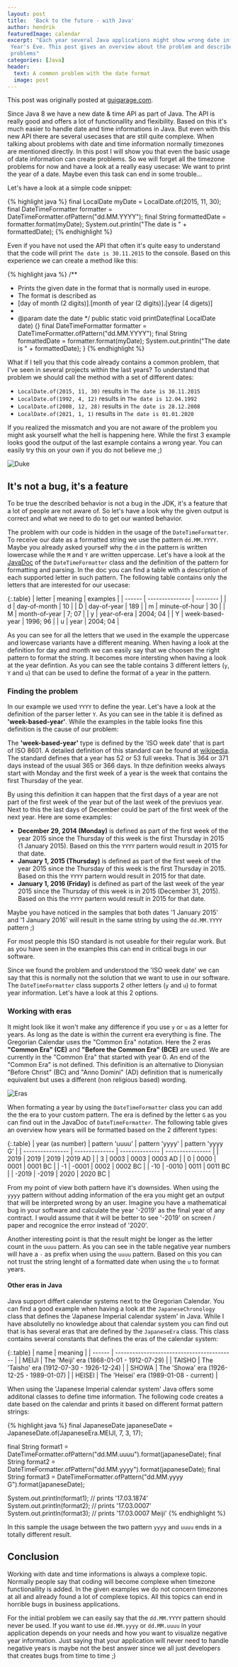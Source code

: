 ```yaml
---
layout: post
title:  'Back to the future - with Java'
author: hendrik
featuredImage: calendar
excerpt: "Each year several Java applications might show wrong date information for the days around New
 Year's Eve. This post gives an overview about the problem and describes how you can easily avoid such
 problems"
categories: [Java]
header:
  text: A common problem with the date format
  image: post
---
```

<div class="notification">
   This post was originally posted at <a href="https://guigarage.com">guigarage.com</a>.
</div>

Since Java 8 we have a new date & time API as part of Java. The API is really good and offers a lot of functionallity and flexibility. Based on this it's much easier to handle date and time informations in Java. But even with this new API there are several usecases that are still quite complexe. When talking about problems with date and time information normally timezones are mentioned directly. In this post I will show you that even the basic usage of date information can create problems. So we will forget all the timezone problems for now and have a look at a really easy usecase: We want to print the year of a date. Maybe even this task can end in some trouble...

Let's have a look at a simple code snippet:

{% highlight java %}
final LocalDate myDate = LocalDate.of(2015, 11, 30);
final DateTimeFormatter formatter = DateTimeFormatter.ofPattern("dd.MM.YYYY");
final String formattedDate = formatter.format(myDate);
System.out.println("The date is " + formattedDate);
{% endhighlight %}

Even if you have not used the API that often it's quite easy to understand that the code will print `The date is 30.11.2015` to the console. Based on this experience we can create a method like this:

{% highlight java %}
/**
* Prints the given date in the format that is normally used in europe.
* The format is described as 
* [day of month (2 digits)].[month of year (2 digits)].[year (4 digets)]
*
* @param date the date
*/
public static void printDate(final LocalDate date) {}
  final DateTimeFormatter formatter = DateTimeFormatter.ofPattern("dd.MM.YYYY");
  final String formattedDate = formatter.format(myDate);
  System.out.println("The date is " + formattedDate);
}
{% endhighlight %}

What if I tell you that this code already contains a common problem, that I've seen in several projects within the last years? To understand that problem we should call the method with a set of
different dates:

* `LocalDate.of(2015, 11, 30)` results in `The date is 30.11.2015`
* `LocalDate.of(1992, 4, 12)` results in `The date is 12.04.1992`
* `LocalDate.of(2008, 12, 28)` results in `The date is 28.12.2008`
* `LocalDate.of(2021, 1, 1)` results in `The date is 01.01.2020`

If you realized the missmatch and you are not aware of the problem you might ask yourself what the hell is happening here. While the first 3 example looks good the output of the last example contains a wrong year. You can easily try this on your own if you do not believe me ;)

![Duke](/assets/posts/2020-02-21-date-format/duke-delorian.png)

## It's not a bug, it's a feature

To be true the described behavior is not a bug in the JDK, it's a feature that a lot of people are not aware of. So let's have a look why the given output is correct and what we need to do to get our wanted behavior.

The problem with our code is hidden in the usage of the `DateTimeFormatter`. To receive our date as a formatted string we use the pattern `dd.MM.YYYY`. Maybe you already asked yourself why the `d` in the pattern is written lowercase while the `M` and `Y` are written uppercase. Let's have a look at the [JavaDoc](https://docs.oracle.com/en/java/javase/11/docs/api/java.base/java/time/format/DateTimeFormatter.html) of the `DateTimeFormatter` class and the definition of the pattern for formatting and parsing. In the doc you can find a table with a description of each supported letter in such pattern. The following table contains only the letters that are interested for our usecase:

{:.table}
| letter | meaning         | examples |
| ------ | --------------- | -------- |
| d      | day-of-month    | 10       |
| D      | day-of-year     | 189      |
| m      | minute-of-hour  | 30       |
| M      | month-of-year   | 7; 07    |
| y      | year-of-era     | 2004; 04 |
| Y      | week-based-year | 1996; 96 |
| u      | year            | 2004; 04 |

As you can see for all the letters that we used in the example the uppercase and lowercase variants have a different meaning. When having a look at the definition for day and month we can easily say that we choosen the right pattern to format the string. It becomes more intersting when having a look at the year defintion. As you can see the table contains 3 different letters (`y`, `Y` and `u`) that can be used to define the format of a year in the pattern. 

### Finding the problem

In our example we used `YYYY` to define the year. Let's have a look at the definition of the parser letter `Y`. As you can see in the table it is defined as **'week-based-year'**. While the examples in the table looks fine this definition is the cause of our problem:

The **'week-based-year'** type is defined by the 'ISO week date' that is part of ISO 8601. A detailed definition of this standard can be found at [wikipedia](https://en.wikipedia.org/wiki/ISO_week_date). The standard defines that a year has 52 or 53 full weeks. That is 364 or 371 days instead of the usual 365 or 366 days. In thze definition weeks always start with Monday and the first week of a year is the week that contains the first Thursday of the year.

By using this definition it can happen that the first days of a year are not part of the first week of the year but of the last week of the previuos year. Next to this the last days of December could be part of the first week of the next year. Here are some examples:

* **December 29, 2014 (Monday)** is defined as part of the first week of the year 2015 since the Thursday of this week is the first Thursday in 2015 (1 January 2015). Based on this the `YYYY` partern would result in 2015 for that date.
* **January 1, 2015 (Thursday)** is defined as part of the first week of the year 2015 since the Thursday of this week is the first Thursday in 2015. Based on this the `YYYY` partern would result in 2015 for that date.
* **January 1, 2016 (Friday)** is defined as part of the last week of the year 2015 since the Thursday of this week is in 2015 (December 31, 2015). Based on this the `YYYY` partern would result in 2015 for that date.

Maybe you have noticed in the samples that both dates '1 January 2015' and '1 January 2016' will result in the same string by using the `dd.MM.YYYY` pattern ;)

For most people this ISO standard is not useable for their regular work. But as you have seen in the examples this can end in critical bugs in our software.

Since we found the problem and understood the 'ISO week date' we can say that this is normally not the solution that we want to use in our software. The `DateTimeFormatter` class supports 2 other letters (`y` and `u`) to format year information. Let's have a look at this 2 options.

### Working with eras

It might look like it won't make any difference if you use `y` or `u` as a letter for years. As long as the date is within the current era everything is fine. The Gregorian Calendar uses the "Common Era" notation. Here the 2 eras **"Common Era" (CE)** and **"Before the Common Era" (BCE)** are used. We are currently in the "Common Era" that started with year 0. An end of the "Common Era" is not defined. This definition is an alternative to Dionysian "Before Christ" (BC) and "Anno Domini" (AD) definition that is numerically equivalent but uses a different (non religious based) wording. 

![Eras](/assets/posts/2020-02-21-date-format/eras.png)

When formating a year by using the `DateTimeFormatter` class you can add the the era to your custom pattern. The era is defined by the letter `G` as you can find out in the JavaDoc of `DateTimeFormatter`. The following table gives an overview how years will be formatted based on the 2 different types:

{:.table}
| year (as number) | pattern 'uuuu' | pattern 'yyyy' | pattern 'yyyy G' |
| ---------------- | -------------- | -------------- | ---------------- |
| 2019             | 2019           | 2019           | 2019 AD          |
| 3                | 0003           | 0003           | 0003 AD          |
| 0                | 0000           | 0001           | 0001 BC          |
| -1               | -0001          | 0002           | 0002 BC          |
| -10              | -0010          | 0011           | 0011 BC          |
| -2019            | -2019          | 2020           | 2020 BC          |

From my point of view both pattern have it's downsides. When using the `yyyy` pattern without adding information of the era you might get an output that will be interpreted wrong by an user. Imagine you have a mathematical bug in your software and calculate the year '-2019' as the final year of any contract. I would assume that it will be better to see '-2019' on screen / paper and recognice the error instead of '2020'.

Another interesting point is that the result might be longer as the letter count in the `uuuu` pattern. As you can see in the table negative year numbers will have a `-` as prefix when using the `uuuu` pattern. Based on this you can not trust the string lenght of a formatted date when using the `u` to format years.

#### Other eras in Java

Java support differt calendar systems next to the Gregorian Calendar. You can find a good example when having a look at the `JapaneseChronology` class that defines the 'Japanese Imperial calendar system' in Java. While I have absolutelly no knowledge about that calendar system you can find out that is has several eras that are defined by the `JapaneseEra` class. This class contains several constants that defines the eras of the calendar system:

{:.table}
| name   | meaning                                    |
| ------ | ------------------------------------------ |
| MEIJI  | The 'Meiji' era (1868-01-01 - 1912-07-29)  |
| TAISHO | The 'Taisho' era (1912-07-30 - 1926-12-24) |
| SHOWA  | The 'Showa' era (1926-12-25 - 1989-01-07)  |
| HEISEI | The 'Heisei' era (1989-01-08 - current)    |

When using the 'Japanese Imperial calendar system' Java offers some additonal classes to define time information. The following code creates a date based on the calendar and prints it based on different format pattern strings:

{% highlight java %}
final JapaneseDate japaneseDate = JapaneseDate.of(JapaneseEra.MEIJI, 7, 3, 17);

final String format1 = DateTimeFormatter.ofPattern("dd.MM.uuuu").format(japaneseDate);
final String format2 = DateTimeFormatter.ofPattern("dd.MM.yyyy").format(japaneseDate);
final String format3 = DateTimeFormatter.ofPattern("dd.MM.yyyy G").format(japaneseDate);

System.out.println(format1);  // prints '17.03.1874'
System.out.println(format2);  // prints '17.03.0007'
System.out.println(format3);  // prints '17.03.0007 Meiji'
{% endhighlight %}

In this sample the usage between the two pattern `yyyy` and `uuuu` ends in a totally different result.

## Conclusion

Working with date and time informations is always a complexe topic. Normally people say that coding will become complexe when timezone functionallity is added. In the given examples we do not concern timezones at all and already found a lot of complexe topics. All this topics can end in horrible bugs in business applications.

For the initial problem we can easily say that the `dd.MM.YYYY` pattern should never be used. If you want to use `dd.MM.yyyy` or `dd.MM.uuuu` in your application depends on your needs and how you want to visualize negative year information. Just saying that your application will never need to handle negative years is maybe not the best answer since we all just developers that creates bugs from time to time ;) 